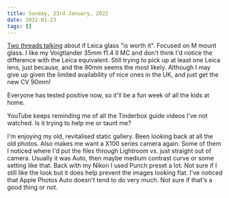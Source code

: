 ```yaml
---
title: Sunday, 23rd January, 2022
date: 2022-01-23
tags: []
---
```


[Two threads talking](https://www.reddit.com/r/Leica/comments/sanxen/honest_oppinion_is_the_leica_glass_worth_it/) about if Leica glass "is worth it". Focused on M mount glass. I like my Voigtlander 35mm f1.4 II MC and don't think I'd notice the difference with the Leica equivalent. Still trying to pick up at least one Leica lens, just because, and the 90mm seems the most likely. Although I may give up given the limited availability of nice ones in the UK, and just get the new CV 90mm!

Everyone has tested positive now, so it'll be a fun week of all the kids at home.

YouTube keeps reminding me of all the Tinderbox guide videos I've not watched. Is it trying to help me or taunt me?

I'm enjoying my old, revitalised static gallery. Been looking back at all the old photos. Also makes me want a X100 series camera again. Some of them I noticed where I'd put the files through Lightroom vs. just straight out of camera. Usually it was Auto, then maybe medium contrast curve or some setting like that. Back with my Nikon I used Punch preset a lot. Not sure if I still like the look but it does help prevent the images looking flat. I've noticed that Apple Photos Auto doesn't tend to do very much. Not sure if that's a good thing or not. 
